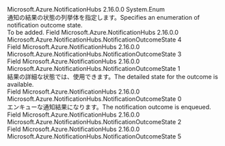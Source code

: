 <Type Name="NotificationOutcomeState" FullName="Microsoft.Azure.NotificationHubs.NotificationOutcomeState">
  <TypeSignature Language="C#" Value="public enum NotificationOutcomeState" />
  <TypeSignature Language="ILAsm" Value=".class public auto ansi sealed NotificationOutcomeState extends System.Enum" />
  <TypeSignature Language="DocId" Value="T:Microsoft.Azure.NotificationHubs.NotificationOutcomeState" />
  <TypeSignature Language="VB.NET" Value="Public Enum NotificationOutcomeState" />
  <TypeSignature Language="F#" Value="type NotificationOutcomeState = " />
  <AssemblyInfo>
    <AssemblyName>Microsoft.Azure.NotificationHubs</AssemblyName>
    <AssemblyVersion>2.16.0.0</AssemblyVersion>
  </AssemblyInfo>
  <Base>
    <BaseTypeName>System.Enum</BaseTypeName>
  </Base>
  <Docs>
    <summary><span data-ttu-id="ae436-101">通知の結果の状態の列挙体を指定します。</span><span class="sxs-lookup"><span data-stu-id="ae436-101">Specifies an enumeration of notification outcome state.</span></span></summary>
    <remarks>To be added.</remarks>
  </Docs>
  <Members>
    <Member MemberName="Abandoned">
      <MemberSignature Language="C#" Value="Abandoned" />
      <MemberSignature Language="ILAsm" Value=".field public static literal valuetype Microsoft.Azure.NotificationHubs.NotificationOutcomeState Abandoned = int32(4)" />
      <MemberSignature Language="DocId" Value="F:Microsoft.Azure.NotificationHubs.NotificationOutcomeState.Abandoned" />
      <MemberSignature Language="VB.NET" Value="Abandoned" />
      <MemberSignature Language="F#" Value="Abandoned = 4" Usage="Microsoft.Azure.NotificationHubs.NotificationOutcomeState.Abandoned" />
      <MemberType>Field</MemberType>
      <AssemblyInfo>
        <AssemblyName>Microsoft.Azure.NotificationHubs</AssemblyName>
        <AssemblyVersion>2.16.0.0</AssemblyVersion>
      </AssemblyInfo>
      <ReturnValue>
        <ReturnType>Microsoft.Azure.NotificationHubs.NotificationOutcomeState</ReturnType>
      </ReturnValue>
      <MemberValue>4</MemberValue>
      <Docs>
        <summary />
      </Docs>
    </Member>
    <Member MemberName="Completed">
      <MemberSignature Language="C#" Value="Completed" />
      <MemberSignature Language="ILAsm" Value=".field public static literal valuetype Microsoft.Azure.NotificationHubs.NotificationOutcomeState Completed = int32(3)" />
      <MemberSignature Language="DocId" Value="F:Microsoft.Azure.NotificationHubs.NotificationOutcomeState.Completed" />
      <MemberSignature Language="VB.NET" Value="Completed" />
      <MemberSignature Language="F#" Value="Completed = 3" Usage="Microsoft.Azure.NotificationHubs.NotificationOutcomeState.Completed" />
      <MemberType>Field</MemberType>
      <AssemblyInfo>
        <AssemblyName>Microsoft.Azure.NotificationHubs</AssemblyName>
        <AssemblyVersion>2.16.0.0</AssemblyVersion>
      </AssemblyInfo>
      <ReturnValue>
        <ReturnType>Microsoft.Azure.NotificationHubs.NotificationOutcomeState</ReturnType>
      </ReturnValue>
      <MemberValue>3</MemberValue>
      <Docs>
        <summary />
      </Docs>
    </Member>
    <Member MemberName="DetailedStateAvailable">
      <MemberSignature Language="C#" Value="DetailedStateAvailable" />
      <MemberSignature Language="ILAsm" Value=".field public static literal valuetype Microsoft.Azure.NotificationHubs.NotificationOutcomeState DetailedStateAvailable = int32(1)" />
      <MemberSignature Language="DocId" Value="F:Microsoft.Azure.NotificationHubs.NotificationOutcomeState.DetailedStateAvailable" />
      <MemberSignature Language="VB.NET" Value="DetailedStateAvailable" />
      <MemberSignature Language="F#" Value="DetailedStateAvailable = 1" Usage="Microsoft.Azure.NotificationHubs.NotificationOutcomeState.DetailedStateAvailable" />
      <MemberType>Field</MemberType>
      <AssemblyInfo>
        <AssemblyName>Microsoft.Azure.NotificationHubs</AssemblyName>
        <AssemblyVersion>2.16.0.0</AssemblyVersion>
      </AssemblyInfo>
      <ReturnValue>
        <ReturnType>Microsoft.Azure.NotificationHubs.NotificationOutcomeState</ReturnType>
      </ReturnValue>
      <MemberValue>1</MemberValue>
      <Docs>
        <summary><span data-ttu-id="ae436-102">結果の詳細な状態では、使用できます。</span><span class="sxs-lookup"><span data-stu-id="ae436-102">The detailed state for the outcome is available.</span></span></summary>
      </Docs>
    </Member>
    <Member MemberName="Enqueued">
      <MemberSignature Language="C#" Value="Enqueued" />
      <MemberSignature Language="ILAsm" Value=".field public static literal valuetype Microsoft.Azure.NotificationHubs.NotificationOutcomeState Enqueued = int32(0)" />
      <MemberSignature Language="DocId" Value="F:Microsoft.Azure.NotificationHubs.NotificationOutcomeState.Enqueued" />
      <MemberSignature Language="VB.NET" Value="Enqueued" />
      <MemberSignature Language="F#" Value="Enqueued = 0" Usage="Microsoft.Azure.NotificationHubs.NotificationOutcomeState.Enqueued" />
      <MemberType>Field</MemberType>
      <AssemblyInfo>
        <AssemblyName>Microsoft.Azure.NotificationHubs</AssemblyName>
        <AssemblyVersion>2.16.0.0</AssemblyVersion>
      </AssemblyInfo>
      <ReturnValue>
        <ReturnType>Microsoft.Azure.NotificationHubs.NotificationOutcomeState</ReturnType>
      </ReturnValue>
      <MemberValue>0</MemberValue>
      <Docs>
        <summary><span data-ttu-id="ae436-103">エンキューな通知結果になります。</span><span class="sxs-lookup"><span data-stu-id="ae436-103">The notification outcome is enqueued.</span></span></summary>
      </Docs>
    </Member>
    <Member MemberName="Processing">
      <MemberSignature Language="C#" Value="Processing" />
      <MemberSignature Language="ILAsm" Value=".field public static literal valuetype Microsoft.Azure.NotificationHubs.NotificationOutcomeState Processing = int32(2)" />
      <MemberSignature Language="DocId" Value="F:Microsoft.Azure.NotificationHubs.NotificationOutcomeState.Processing" />
      <MemberSignature Language="VB.NET" Value="Processing" />
      <MemberSignature Language="F#" Value="Processing = 2" Usage="Microsoft.Azure.NotificationHubs.NotificationOutcomeState.Processing" />
      <MemberType>Field</MemberType>
      <AssemblyInfo>
        <AssemblyName>Microsoft.Azure.NotificationHubs</AssemblyName>
        <AssemblyVersion>2.16.0.0</AssemblyVersion>
      </AssemblyInfo>
      <ReturnValue>
        <ReturnType>Microsoft.Azure.NotificationHubs.NotificationOutcomeState</ReturnType>
      </ReturnValue>
      <MemberValue>2</MemberValue>
      <Docs>
        <summary />
      </Docs>
    </Member>
    <Member MemberName="Unknown">
      <MemberSignature Language="C#" Value="Unknown" />
      <MemberSignature Language="ILAsm" Value=".field public static literal valuetype Microsoft.Azure.NotificationHubs.NotificationOutcomeState Unknown = int32(5)" />
      <MemberSignature Language="DocId" Value="F:Microsoft.Azure.NotificationHubs.NotificationOutcomeState.Unknown" />
      <MemberSignature Language="VB.NET" Value="Unknown" />
      <MemberSignature Language="F#" Value="Unknown = 5" Usage="Microsoft.Azure.NotificationHubs.NotificationOutcomeState.Unknown" />
      <MemberType>Field</MemberType>
      <AssemblyInfo>
        <AssemblyName>Microsoft.Azure.NotificationHubs</AssemblyName>
        <AssemblyVersion>2.16.0.0</AssemblyVersion>
      </AssemblyInfo>
      <ReturnValue>
        <ReturnType>Microsoft.Azure.NotificationHubs.NotificationOutcomeState</ReturnType>
      </ReturnValue>
      <MemberValue>5</MemberValue>
      <Docs>
        <summary />
      </Docs>
    </Member>
  </Members>
</Type>
